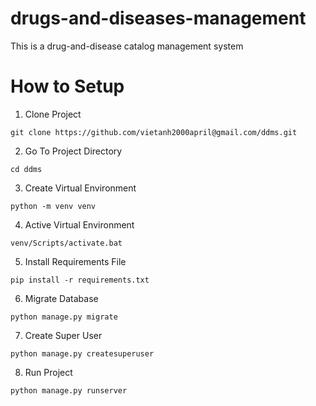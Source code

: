 # drugs-and-diseases-management
This is a drug-and-disease catalog management system

# How to Setup
1. Clone Project
```
git clone https://github.com/vietanh2000april@gmail.com/ddms.git
```

2. Go To Project Directory
```
cd ddms
```
3. Create Virtual Environment
```
python -m venv venv
```
4. Active Virtual Environment
```
venv/Scripts/activate.bat
```
5. Install Requirements File
```
pip install -r requirements.txt
```
6. Migrate Database
```
python manage.py migrate
```
7. Create Super User
```
python manage.py createsuperuser
```
8. Run Project
```
python manage.py runserver
```
